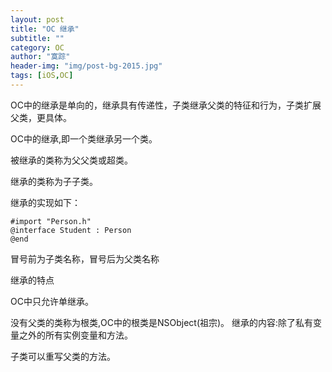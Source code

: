 ```yaml
---
layout: post
title: "OC 继承"
subtitle: ""
category: OC
author: "寞踪"
header-img: "img/post-bg-2015.jpg"
tags: [iOS,OC]
---
```


OC中的继承是单向的，继承具有传递性，子类继承父类的特征和行为，子类扩展父类，更具体。

OC中的继承,即⼀个类继承另一个类。

被继承的类称为⽗父类或超类。

继承的类称为⼦子类。

继承的实现如下：
    
    #import "Person.h"
    @interface Student : Person
    @end

冒号前为子类名称，冒号后为父类名称

继承的特点

OC中只允许单继承。

没有父类的类称为根类,OC中的根类是NSObject(祖宗)。 继承的内容:除了私有变量之外的所有实例变量和方法。

子类可以重写父类的方法。